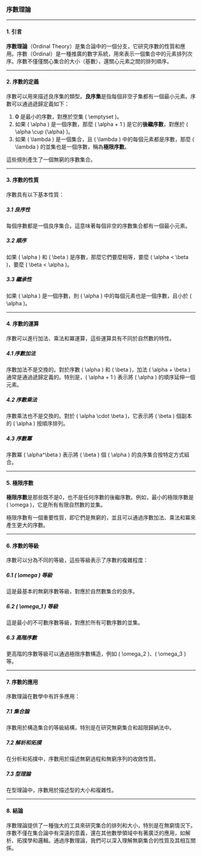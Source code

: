 ### 序數理論

---

#### 1. 引言

**序數理論**（Ordinal Theory）是集合論中的一個分支，它研究序數的性質和應用。序數（Ordinal）是一種推廣的數字系統，用來表示一個集合中的元素排列次序。序數不僅僅關心集合的大小（基數），還關心元素之間的排列順序。

---

#### 2. 序數的定義

序數可以用來描述良序集的類型。**良序集**是指每個非空子集都有一個最小元素。序數可以通過遞歸定義如下：

1. **0** 是最小的序數，對應於空集 \( \emptyset \)。
2. 如果 \( \alpha \) 是一個序數，那麼 \( \alpha + 1 \) 是它的**後繼序數**，對應於 \( \alpha \cup \{\alpha\} \)。
3. 如果 \( \lambda \) 是一個集合，且 \( \lambda \) 中的每個元素都是序數，那麼 \( \lambda \) 的並集也是一個序數，稱為**極限序數**。

這些規則產生了一個無窮的序數集合。

---

#### 3. 序數的性質

序數具有以下基本性質：

##### 3.1 良序性

每個序數都是一個良序集合。這意味著每個非空的序數集合都有一個最小元素。

##### 3.2 順序

如果 \( \alpha \) 和 \( \beta \) 是序數，那麼它們要麼相等，要麼 \( \alpha < \beta \)，要麼 \( \beta < \alpha \)。

##### 3.3 繼承性

如果 \( \alpha \) 是一個序數，則 \( \alpha \) 中的每個元素也是一個序數，且小於 \( \alpha \)。

---

#### 4. 序數的運算

序數可以進行加法、乘法和冪運算，這些運算具有不同於自然數的特性。

##### 4.1 序數加法

序數加法不是交換的。對於序數 \( \alpha \) 和 \( \beta \)，加法 \( \alpha + \beta \) 通常是通過遞歸定義的。特別是，\( \alpha + 1 \) 表示將 \( \alpha \) 的順序延伸一個元素。

##### 4.2 序數乘法

序數乘法也不是交換的。對於 \( \alpha \cdot \beta \)，它表示將 \( \beta \) 個副本的 \( \alpha \) 按順序排列。

##### 4.3 序數冪

序數冪 \( \alpha^\beta \) 表示將 \( \beta \) 個 \( \alpha \) 的良序集合按特定方式組合。

---

#### 5. 極限序數

**極限序數**是那些既不是0，也不是任何序數的後繼序數。例如，最小的極限序數是 \( \omega \)，它是所有有限自然數的並集。

極限序數有一個重要性質，即它們是無窮的，並且可以通過序數加法、乘法和冪來產生更大的序數。

---

#### 6. 序數的等級

序數可以分為不同的等級，這些等級表示了序數的複雜程度：

##### 6.1 \( \omega \) 等級

這是最基本的無窮序數等級，對應於自然數集合的良序。

##### 6.2 \( \omega_1 \) 等級

這是最小的不可數序數等級，對應於所有可數序數的並集。

##### 6.3 高階序數

更高階的序數等級可以通過極限序數構造，例如 \( \omega_2 \)、\( \omega_3 \) 等。

---

#### 7. 序數的應用

序數理論在數學中有許多應用：

##### 7.1 集合論

序數用於構造集合的等級結構，特別是在研究無窮集合和超限歸納法中。

##### 7.2 解析和拓撲

在分析和拓撲中，序數用於描述無窮過程和無窮序列的收斂性質。

##### 7.3 型理論

在型理論中，序數用於描述型的大小和複雜性。

---

#### 8. 結論

序數理論提供了一種強大的工具來研究集合的排列和大小，特別是在無窮情況下。序數不僅在集合論中有深遠的意義，還在其他數學領域中有著廣泛的應用，如解析、拓撲學和邏輯。通過序數理論，我們可以深入理解無窮集合的性質及其相互關係。
